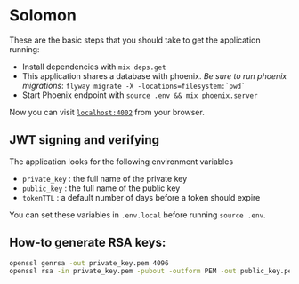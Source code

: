 # Solomon

These are the basic steps that you should take to get the application running:

  * Install dependencies with `mix deps.get`
  * This application shares a database with phoenix.  *Be sure to run phoenix migrations*: ``flyway migrate -X -locations=filesystem:`pwd` ``
  * Start Phoenix endpoint with `source .env && mix phoenix.server`

Now you can visit [`localhost:4002`](http://localhost:4002) from your browser.

## JWT signing and verifying

The application looks for the following environment variables

  * `private_key` : the full name of the private key
  * `public_key` : the full name of the public key
  * `tokenTTL` : a default number of days before a token should expire

You can set these variables in `.env.local` before running `source .env`.

## How-to generate RSA keys:

```bash
openssl genrsa -out private_key.pem 4096
openssl rsa -in private_key.pem -pubout -outform PEM -out public_key.pem
```
